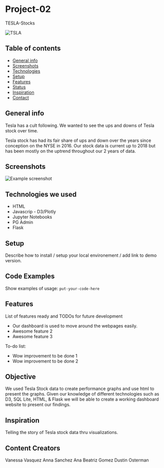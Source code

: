 # Project-02
TESLA-Stocks

![TSLA](https://user-images.githubusercontent.com/74845016/117735144-877bc100-b1ba-11eb-9312-ce1f7aaa2d4f.png)


## Table of contents
* [General info](#general-info)
* [Screenshots](#screenshots)
* [Technologies](#technologies)
* [Setup](#setup)
* [Features](#features)
* [Status](#status)
* [Inspiration](#inspiration)
* [Contact](#contact)

## General info
Tesla has a cult following. We wanted to see the ups and downs of Tesla stock over time.

Tesla stock has had its fair share of ups and down over the years since conception on the NYSE in 2016. Our stock data is current up to 2018 but has been mostly on the uptrend throughout our 2 years of data.


## Screenshots
![Example screenshot](./img/screenshot.png)

## Technologies we used
* HTML
* Javascrip - D3/Plotly
* Jupyter Notebooks
* PG Admin
* Flask



## Setup
Describe how to install / setup your local environement / add link to demo version.

## Code Examples
Show examples of usage:
`put-your-code-here`

## Features
List of features ready and TODOs for future development
* Our dashboard is used to move around the webpages easily.
* Awesome feature 2
* Awesome feature 3

To-do list:
* Wow improvement to be done 1
* Wow improvement to be done 2

## Objective

We used Tesla Stock data to create performance graphs and use html to present the graphs. Given our knowledge of different technologies such as D3, SQL Lite, HTML, & Flask we will be able to create a working dashboard website to present our findings.


## Inspiration
Telling the story of Tesla stock data thru visualizations.

## Content Creators
Vanessa Vasquez
Anna Sanchez
Ana Beatriz Gomez
Dustin Osterman
